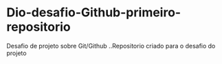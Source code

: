 # Dio-desafio-Github-primeiro-repositorio
Desafio de projeto sobre Git/Github
..Repositorio criado para o desafio do projeto
